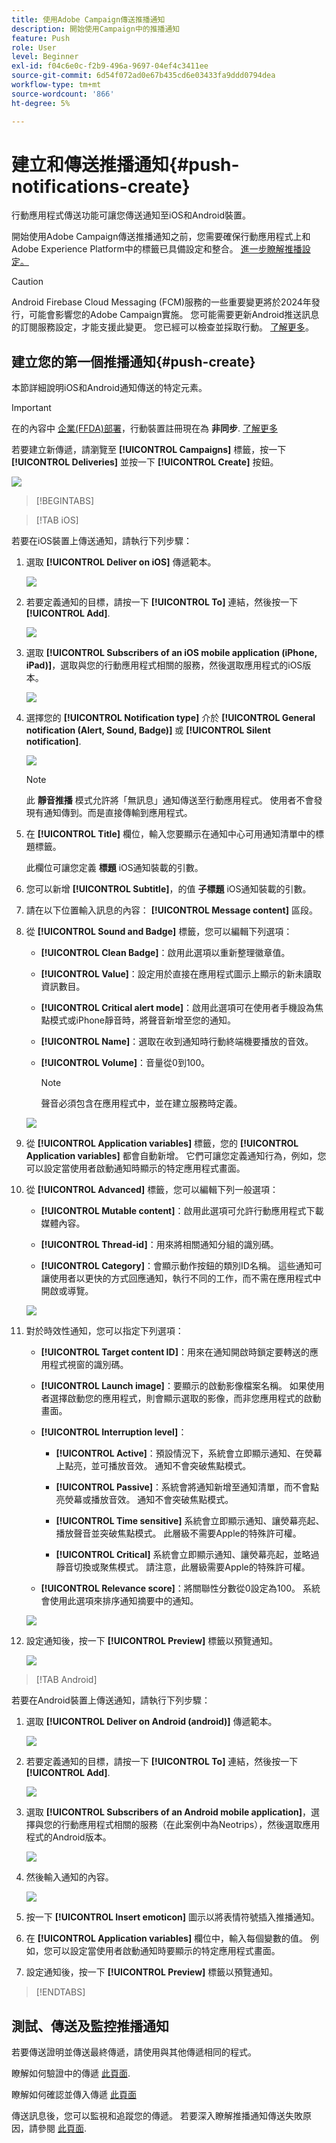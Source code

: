 ```yaml
---
title: 使用Adobe Campaign傳送推播通知
description: 開始使用Campaign中的推播通知
feature: Push
role: User
level: Beginner
exl-id: f04c6e0c-f2b9-496a-9697-04ef4c3411ee
source-git-commit: 6d54f072ad0e67b435cd6e03433fa9ddd0794dea
workflow-type: tm+mt
source-wordcount: '866'
ht-degree: 5%

---
```


# 建立和傳送推播通知{#push-notifications-create}

行動應用程式傳送功能可讓您傳送通知至iOS和Android裝置。

開始使用Adobe Campaign傳送推播通知之前，您需要確保行動應用程式上和Adobe Experience Platform中的標籤已具備設定和整合。 [進一步瞭解推播設定。](push-settings.md)

>[!CAUTION]
>
>Android Firebase Cloud Messaging (FCM)服務的一些重要變更將於2024年發行，可能會影響您的Adobe Campaign實施。 您可能需要更新Android推送訊息的訂閱服務設定，才能支援此變更。 您已經可以檢查並採取行動。 [了解更多](../../technotes/upgrades/push-technote.md)。


## 建立您的第一個推播通知{#push-create}

本節詳細說明iOS和Android通知傳送的特定元素。

>[!IMPORTANT]
>
>在的內容中 [企業(FFDA)部署](../architecture/enterprise-deployment.md)，行動裝置註冊現在為 **非同步**. [了解更多](../architecture/staging.md)

若要建立新傳遞，請瀏覽至 **[!UICONTROL Campaigns]** 標籤，按一下 **[!UICONTROL Deliveries]** 並按一下 **[!UICONTROL Create]** 按鈕。

![](assets/delivery_step_1.png)

>[!BEGINTABS]

>[!TAB iOS]

若要在iOS裝置上傳送通知，請執行下列步驟：

1. 選取 **[!UICONTROL Deliver on iOS]** 傳遞範本。

   ![](assets/push_ios_1.png)

1. 若要定義通知的目標，請按一下 **[!UICONTROL To]** 連結，然後按一下 **[!UICONTROL Add]**.

   ![](assets/push_ios_2.png)

1. 選取 **[!UICONTROL Subscribers of an iOS mobile application (iPhone, iPad)]**，選取與您的行動應用程式相關的服務，然後選取應用程式的iOS版本。

   ![](assets/push_ios_3.png)

1. 選擇您的 **[!UICONTROL Notification type]** 介於 **[!UICONTROL General notification (Alert, Sound, Badge)]** 或 **[!UICONTROL Silent notification]**.

   ![](assets/push_ios_4.png)

   >[!NOTE]
   >
   >此 **靜音推播** 模式允許將「無訊息」通知傳送至行動應用程式。 使用者不會發現有通知傳到。而是直接傳輸到應用程式。

1. 在 **[!UICONTROL Title]** 欄位，輸入您要顯示在通知中心可用通知清單中的標題標籤。

   此欄位可讓您定義 **標題** iOS通知裝載的引數。

1. 您可以新增 **[!UICONTROL Subtitle]**，的值 **子標題** iOS通知裝載的引數。

1. 請在以下位置輸入訊息的內容： **[!UICONTROL Message content]** 區段。

1. 從 **[!UICONTROL Sound and Badge]** 標籤，您可以編輯下列選項：

   * **[!UICONTROL Clean Badge]**：啟用此選項以重新整理徽章值。

   * **[!UICONTROL Value]**：設定用於直接在應用程式圖示上顯示的新未讀取資訊數目。

   * **[!UICONTROL Critical alert mode]**：啟用此選項可在使用者手機設為焦點模式或iPhone靜音時，將聲音新增至您的通知。

   * **[!UICONTROL Name]**：選取在收到通知時行動終端機要播放的音效。

   * **[!UICONTROL Volume]**：音量從0到100。

     >[!NOTE]
     > 
     >聲音必須包含在應用程式中，並在建立服務時定義。
     >

   ![](assets/push_ios_5.png)

1. 從 **[!UICONTROL Application variables]** 標籤，您的 **[!UICONTROL Application variables]** 都會自動新增。 它們可讓您定義通知行為，例如，您可以設定當使用者啟動通知時顯示的特定應用程式畫面。

1. 從 **[!UICONTROL Advanced]** 標籤，您可以編輯下列一般選項：

   * **[!UICONTROL Mutable content]**：啟用此選項可允許行動應用程式下載媒體內容。

   * **[!UICONTROL Thread-id]**：用來將相關通知分組的識別碼。

   * **[!UICONTROL Category]**：會顯示動作按鈕的類別ID名稱。 這些通知可讓使用者以更快的方式回應通知，執行不同的工作，而不需在應用程式中開啟或導覽。

   ![](assets/push_ios_6.png)

1. 對於時效性通知，您可以指定下列選項：

   * **[!UICONTROL Target content ID]**：用來在通知開啟時鎖定要轉送的應用程式視窗的識別碼。

   * **[!UICONTROL Launch image]**：要顯示的啟動影像檔案名稱。 如果使用者選擇啟動您的應用程式，則會顯示選取的影像，而非您應用程式的啟動畫面。

   * **[!UICONTROL Interruption level]**：

      * **[!UICONTROL Active]**：預設情況下，系統會立即顯示通知、在熒幕上點亮，並可播放音效。 通知不會突破焦點模式。

      * **[!UICONTROL Passive]**：系統會將通知新增至通知清單，而不會點亮熒幕或播放音效。 通知不會突破焦點模式。

      * **[!UICONTROL Time sensitive]** 系統會立即顯示通知、讓熒幕亮起、播放聲音並突破焦點模式。 此層級不需要Apple的特殊許可權。

      * **[!UICONTROL Critical]** 系統會立即顯示通知、讓熒幕亮起，並略過靜音切換或聚焦模式。 請注意，此層級需要Apple的特殊許可權。

   * **[!UICONTROL Relevance score]**：將關聯性分數從0設定為100。 系統會使用此選項來排序通知摘要中的通知。

   ![](assets/push_ios_7.png)

1. 設定通知後，按一下 **[!UICONTROL Preview]** 標籤以預覽通知。

   ![](assets/push-ios-preview.png)


>[!TAB Android]

若要在Android裝置上傳送通知，請執行下列步驟：

1. 選取 **[!UICONTROL Deliver on Android (android)]** 傳遞範本。

   ![](assets/push-template-android.png)

1. 若要定義通知的目標，請按一下 **[!UICONTROL To]** 連結，然後按一下 **[!UICONTROL Add]**.

   ![](assets/push-android-select-target.png)

1. 選取 **[!UICONTROL Subscribers of an Android mobile application]**，選擇與您的行動應用程式相關的服務（在此案例中為Neotrips），然後選取應用程式的Android版本。

   ![](assets/push-android-subscribers.png)

1. 然後輸入通知的內容。

   ![](assets/push-android-content.png)

1. 按一下 **[!UICONTROL Insert emoticon]** 圖示以將表情符號插入推播通知。

1. 在 **[!UICONTROL Application variables]** 欄位中，輸入每個變數的值。 例如，您可以設定當使用者啟動通知時要顯示的特定應用程式畫面。

1. 設定通知後，按一下 **[!UICONTROL Preview]** 標籤以預覽通知。

   <!--![](assets/push-android-preview.png)-->

>[!ENDTABS]

## 測試、傳送及監控推播通知

若要傳送證明並傳送最終傳遞，請使用與其他傳遞相同的程式。

瞭解如何驗證中的傳遞 [此頁面](preview-and-proof.md).

瞭解如何確認並傳入傳遞 [此頁面](send.md)

傳送訊息後，您可以監視和追蹤您的傳遞。 若要深入瞭解推播通知傳送失敗原因，請參閱 [此頁面](delivery-failures.md#push-error-types).

